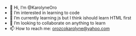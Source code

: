 - 👋 Hi, I’m @KarolyneOro
- 👀 I’m interested in learning to code
- 🌱 I’m currently learning js but I think ishould learn HTML first
- 💞️ I’m looking to collaborate on anything to learn
- 📫 How to reach me: orozcokarolyne@yahoo.com
